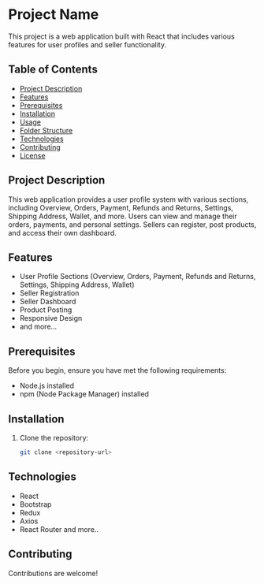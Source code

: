 # Project Name

This project is a web application built with React that includes various features for user profiles and seller functionality.

## Table of Contents

- [Project Description](#project-description)
- [Features](#features)
- [Prerequisites](#prerequisites)
- [Installation](#installation)
- [Usage](#usage)
- [Folder Structure](#folder-structure)
- [Technologies](#technologies)
- [Contributing](#contributing)
- [License](#license)

## Project Description

This web application provides a user profile system with various sections, including Overview, Orders, Payment, Refunds and Returns, Settings, Shipping Address, Wallet, and more. Users can view and manage their orders, payments, and personal settings. Sellers can register, post products, and access their own dashboard.

## Features

- User Profile Sections (Overview, Orders, Payment, Refunds and Returns, Settings, Shipping Address, Wallet)
- Seller Registration
- Seller Dashboard
- Product Posting
- Responsive Design
- and more...

## Prerequisites

Before you begin, ensure you have met the following requirements:

- Node.js installed
- npm (Node Package Manager) installed

## Installation

1. Clone the repository:

   ```bash
   git clone <repository-url>
   ```

## Technologies

- React
- Bootstrap
- Redux
- Axios
- React Router
  and more..

## Contributing

Contributions are welcome!
